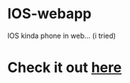 # IOS-webapp
IOS kinda phone in web... (i tried)

# Check it out <a href="https://ios-webapp.netlify.app/" target="blank">here</a>
